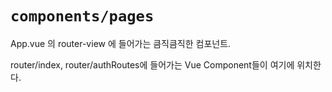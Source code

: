 # `components/pages`

App.vue 의 router-view 에 들어가는 큼직큼직한 컴포넌트.

router/index, router/authRoutes에 들어가는 Vue Component들이 여기에 위치한다.